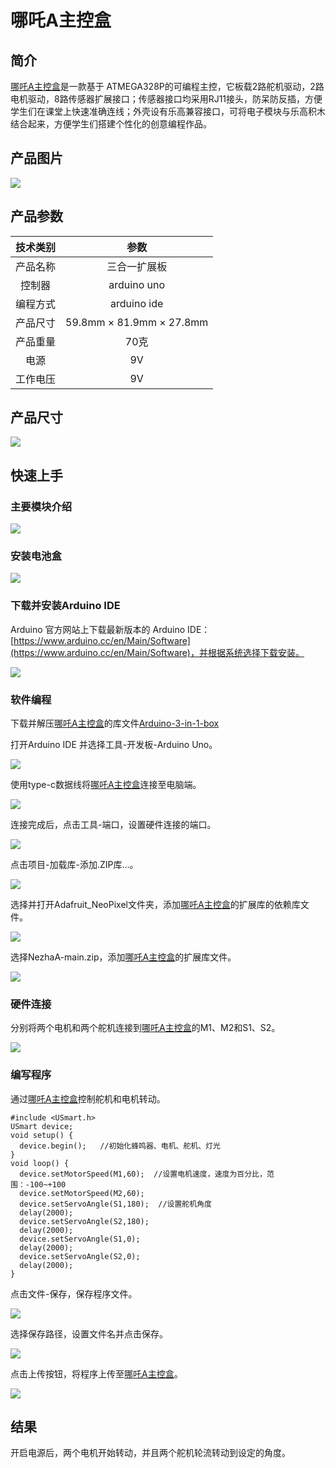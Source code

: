 # 哪吒A主控盒

## 简介
[哪吒A主控盒](https://www.elecfreaks.com/arduino-3-in-1-master-control-box.html)是一款基于 ATMEGA328P的可编程主控，它板载2路舵机驱动，2路电机驱动，8路传感器扩展接口；传感器接口均采用RJ11接头，防呆防反插，方便学生们在课堂上快速准确连线；外壳设有乐高兼容接口，可将电子模块与乐高积木结合起来，方便学生们搭建个性化的创意编程作品。

## 产品图片

![](./images/Arduino-3-in-1-box-01.png)

## 产品参数

|  技术类别   | 参数  |
| :----: | :----: |
| 产品名称 | 三合一扩展板 |
| 控制器 | arduino uno |
| 编程方式 | arduino ide |
| 产品尺寸 | 59.8mm × 81.9mm × 27.8mm |
| 产品重量 | 70克 |
| 电源 | 9V |
| 工作电压 | 9V |

## 产品尺寸

![](./images/Arduino-3-in-1-box-02.png)

## 快速上手
### 主要模块介绍

![](./images/Arduino-3-in-1-box-15.png)

### 安装电池盒

![](./images/Arduino-3-in-1-box-16.png)

### 下载并安装Arduino IDE
Arduino 官方网站上下载最新版本的 Arduino IDE： [https://www.arduino.cc/en/Main/Software](https://www.arduino.cc/en/Main/Software)，并根据系统选择下载安装。

![](./images/Arduino-3-in-1-box-03.png)

### 软件编程
下载并解压[哪吒A主控盒](https://www.elecfreaks.com/arduino-3-in-1-master-control-box.html)的库文件[Arduino-3-in-1-box](https://github.com/elecfreaks/learn-cn/raw/master/Arduino-3-in-1-box/Arduino-3-in-1-box.rar)

打开Arduino IDE 并选择工具-开发板-Arduino Uno。

![](./images/Arduino-3-in-1-box-04.png)

使用type-c数据线将[哪吒A主控盒](https://www.elecfreaks.com/arduino-3-in-1-master-control-box.html)连接至电脑端。

![](./images/Arduino-3-in-1-box-05.png)

连接完成后，点击工具-端口，设置硬件连接的端口。

![](./images/Arduino-3-in-1-box-06.png)

点击项目-加载库-添加.ZIP库...。

![](./images/Arduino-3-in-1-box-07.png)

选择并打开Adafruit_NeoPixel文件夹，添加[哪吒A主控盒](https://www.elecfreaks.com/arduino-3-in-1-master-control-box.html)的扩展库的依赖库文件。

![](./images/Arduino-3-in-1-box-08.png)

选择NezhaA-main.zip，添加[哪吒A主控盒](https://www.elecfreaks.com/arduino-3-in-1-master-control-box.html)的扩展库文件。

![](./images/Arduino-3-in-1-box-09.png)

### 硬件连接

分别将两个电机和两个舵机连接到[哪吒A主控盒](https://www.elecfreaks.com/arduino-3-in-1-master-control-box.html)的M1、M2和S1、S2。

![](./images/Arduino-3-in-1-box-11.png)

### 编写程序

通过[哪吒A主控盒](https://www.elecfreaks.com/arduino-3-in-1-master-control-box.html)控制舵机和电机转动。
```
#include <USmart.h>
USmart device;
void setup() {
  device.begin();   //初始化蜂鸣器、电机、舵机、灯光
}
void loop() {
  device.setMotorSpeed(M1,60);  //设置电机速度，速度为百分比，范围：-100~+100
  device.setMotorSpeed(M2,60);
  device.setServoAngle(S1,180);  //设置舵机角度
  delay(2000);
  device.setServoAngle(S2,180);
  delay(2000);
  device.setServoAngle(S1,0);
  delay(2000);
  device.setServoAngle(S2,0);
  delay(2000);
}
```
点击文件-保存，保存程序文件。

![](./images/Arduino-3-in-1-box-12.png)

选择保存路径，设置文件名并点击保存。

![](./images/Arduino-3-in-1-box-13.png)


点击上传按钮，将程序上传至[哪吒A主控盒](https://www.elecfreaks.com/arduino-3-in-1-master-control-box.html)。

![](./images/Arduino-3-in-1-box-14.png)

## 结果

开启电源后，两个电机开始转动，并且两个舵机轮流转动到设定的角度。
